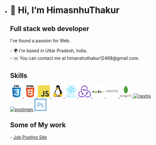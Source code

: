 - <h1>👋 Hi, I’m HimasnhuThakur</h1>
  <h2>Full stack web developer</h2>
  <p>I've found a passion for Web.</p>
      - 🌍  I'm based in Uttar Pradesh, India.</br>
      - ✉️  You can contact me at himanshuthakur12468@gmail.com.

  <h2>Skills</h2>
  <a href="https://www.w3schools.com/css/" target="_blank" rel="noreferrer"> <img     
   src="https://raw.githubusercontent.com/devicons/devicon/master/icons/css3/css3-original-wordmark.svg" alt="css3" width="40" 
   height="40"/> </a>
    <a href="https://www.w3.org/html/" target="_blank" rel="noreferrer"> <img 
    src="https://raw.githubusercontent.com/devicons/devicon/master/icons/html5/html5-original-wordmark.svg" alt="html5" width="40" 
    height="40"/> </a>
    <a href="https://developer.mozilla.org/en-US/docs/Web/JavaScript" target="_blank" rel="noreferrer"> <img 
    src="https://raw.githubusercontent.com/devicons/devicon/master/icons/javascript/javascript-original.svg" alt="javascript" width="40" 
    height="40"/> </a> 
    <a href="https://www.linux.org/" target="_blank" rel="noreferrer"> <img 
     src="https://raw.githubusercontent.com/devicons/devicon/master/icons/linux/linux-original.svg" alt="linux" width="40" height="40"/> 
     </a>
     <a href="https://reactjs.org/" target="_blank" rel="noreferrer"> <img 
     src="https://raw.githubusercontent.com/devicons/devicon/master/icons/react/react-original-wordmark.svg" alt="react" width="40" 
     height="40"/> </a>
     <a href="https://redux.js.org" target="_blank" rel="noreferrer"> <img 
      src="https://raw.githubusercontent.com/devicons/devicon/master/icons/redux/redux-original.svg" alt="redux" width="40" 
       height="40"/> 
      </a>
      <a href="https://nodejs.org" target="_blank" rel="noreferrer"> <img 
       src="https://raw.githubusercontent.com/devicons/devicon/master/icons/nodejs/nodejs-original-wordmark.svg" alt="nodejs" width="40" 
        height="40"/> </a>
        <a href="https://expressjs.com" target="_blank" rel="noreferrer"> <img 
        src="https://raw.githubusercontent.com/devicons/devicon/master/icons/express/express-original-wordmark.svg" alt="express" 
        width="40" height="40"/> </a>
        <a href="https://www.mongodb.com/" target="_blank" rel="noreferrer"> <img 
        src="https://raw.githubusercontent.com/devicons/devicon/master/icons/mongodb/mongodb-original-wordmark.svg" alt="mongodb" 
        width="40" height="40"/> </a>
        <a href="https://nextjs.org/" target="_blank" rel="noreferrer"> <img src="https://cdn.worldvectorlogo.com/logos/nextjs-2.svg" 
        alt="nextjs" width="40" height="40"/> </a>
        <a href="https://postman.com" target="_blank" rel="noreferrer"> <img 
        src="https://www.vectorlogo.zone/logos/getpostman/getpostman-icon.svg" alt="postman" width="40" height="40"/> </a>
        <a href="https://www.photoshop.com/en" target="_blank" rel="noreferrer"> <img 
        src="https://raw.githubusercontent.com/devicons/devicon/master/icons/photoshop/photoshop-line.svg" alt="photoshop" width="40" 
        height="40"/> </a>
   </br>
   <h2>Some of My work</h2>
  - <a href="https://job-posting-website.vercel.app/" class="url" title="" target="_blank">Job Posting Site</a>
  

